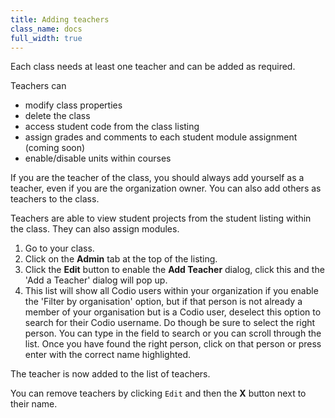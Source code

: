 ```yaml
---
title: Adding teachers 
class_name: docs
full_width: true
---
```


Each class needs at least one teacher and can be added as required.

Teachers can

- modify class properties
- delete the class
- access student code from the class listing
- assign grades and comments to each student module assignment (coming soon)
- enable/disable units within courses

If you are the teacher of the class, you should always add yourself as a teacher, even if you are the organization owner. You can also add others as teachers to the class. 

Teachers are able to view student projects from the student listing within the class. They can also assign modules.

1. Go to your class.
1. Click on the **Admin** tab at the top of the listing.
1. Click the **Edit** button to enable the **Add Teacher** dialog, click this and the 'Add a Teacher' dialog will pop up.
1. This list will show all Codio users within your organization if you enable the 'Filter by organisation' option, but if that person is not already a member of your organisation but is a Codio user, deselect this option to search for their Codio username. Do though be sure to select the right person. You can type in the field to search or you can scroll through the list. Once you have found the right person, click on that person or press enter with the correct name highlighted.

The teacher is now added to the list of teachers.

You can remove teachers by clicking `Edit` and then the **X** button next to their name.

